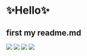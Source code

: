 # ✨Hello✨
## first my readme.md

<p>
  <img src="https://img.shields.io/badge/HTML-E34F26?style=flat-square&logo=HTML5&logoColor=white"/>
  <img src="https://img.shields.io/badge/CSS-1572B6?style=flat-square&logo=CSS3&logoColor=white"> 
  <img src="https://img.shields.io/badge/JavaScript-F7DF1E?style=flat-square&logo=JavaScript&logoColor=white"> 
  <a href="https://grayreo.tistory.com/" target="_blank"><img src="https://img.shields.io/badge/Blog-654FF0?style=flat-square&logo=Tumblr&logoColor=white"/></a>
  
</p>
